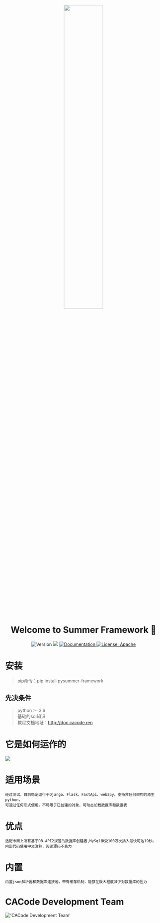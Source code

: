 <p align="center">
<img width="50%" src="https://summer-publiced.oss-cn-hangzhou.aliyuncs.com/logos/summer_tr.png"/>
</p>
<h1 align="center">Welcome to Summer Framework 👋</h1>
<p align="center">
  <img alt="Version" src="https://img.shields.io/badge/version-Test--1.0.0-blue" />
  <img src="https://img.shields.io/badge/python-%3E%3D%203.6-blue.svg" />
  <a href="http://doc.cacode.ren">
    <img alt="Documentation" src="https://img.shields.io/badge/documentation-yes-brightgreen.svg" target="_blank" />
  </a>
  <a href="https://gitee.com/cacode_cctvadmin/summer-python/blob/main/LICENSE">
    <img alt="License: Apache" src="https://img.shields.io/badge/License-Apache-yellow.svg" target="_blank" />
  </a>
</p>

# 安装

> pip命令：pip install pysummer-framework

## 先决条件

> python >=3.6  
> 基础的sql知识  
> 教程文档地址：http://doc.cacode.ren

# 它是如何运作的

![](./imgs/lct.png)

# 适用场景

```text
经过测试，目前稳定运行于Django、Flask、FastApi、web2py。支持非任何架构的原生python，
可通过任何形式使用。不局限于已创建的对象，可动态加载数据库和数据表
```

# 优点

```text
适配市面上所有基于DB-API2规范的数据库创建者,MySql承受100万次插入最快可达19秒。
内部代码使用中文注释，阅读源码不费力
```

# 内置

```text
内置json解析器和数据库连接池，带有缓存机制，能够在极大程度减少对数据库的压力
```

# CACode Development Team

!['CACode Development Team'](./imgs/icon_dev.png)
